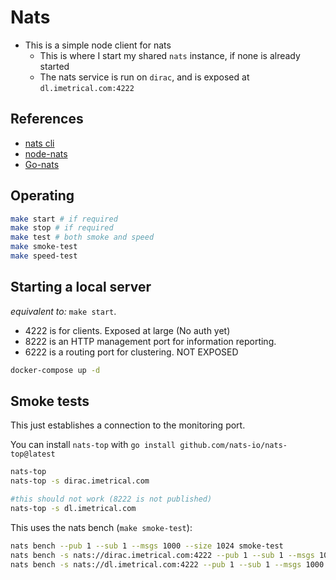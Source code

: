 # Nats

- This is a simple node client for nats
  - This is where I start my shared `nats` instance, if none is already started
  - The nats service is run on `dirac`, and is exposed at `dl.imetrical.com:4222`

## References

- [nats cli](https://github.com/nats-io/natscli)
- [node-nats](https://github.com/nats-io/node-nats)
- [Go-nats](https://github.com/nats-io/go-nats)

## Operating

```bash
make start # if required
make stop # if required
make test # both smoke and speed
make smoke-test
make speed-test
```

## Starting a local server

_equivalent to:_ `make start`.

- 4222 is for clients. Exposed at large (No auth yet)
- 8222 is an HTTP management port for information reporting.
- 6222 is a routing port for clustering. NOT EXPOSED

```bash
docker-compose up -d
```

## Smoke tests

This just establishes a connection to the monitoring port.

You can install `nats-top` with `go install github.com/nats-io/nats-top@latest`

```bash
nats-top
nats-top -s dirac.imetrical.com

#this should not work (8222 is not published)
nats-top -s dl.imetrical.com
```

This uses the nats bench (`make smoke-test`):

```bash
nats bench --pub 1 --sub 1 --msgs 1000 --size 1024 smoke-test
nats bench -s nats://dirac.imetrical.com:4222 --pub 1 --sub 1 --msgs 1000 --size 1024 smoke-test
nats bench -s nats://dl.imetrical.com:4222 --pub 1 --sub 1 --msgs 1000 --size 1024 smoke-test
```
